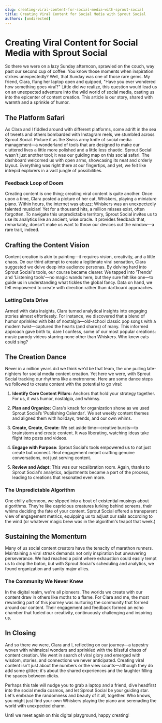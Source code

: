 ```yaml
---
slug: creating-viral-content-for-social-media-with-sprout-social
title: Creating Viral Content for Social Media with Sprout Social
authors: [undirected]
---
```



# Creating Viral Content for Social Media with Sprout Social

So there we were on a lazy Sunday afternoon, sprawled on the couch, way past our second cup of coffee. You know those moments when inspiration strikes unexpectedly? Well, that Sunday was one of those rare gems. My friend, Clara, flung her laptop open and quipped, "Have you ever wondered how something goes viral?" Little did we realize, this question would lead us on an unexpected adventure into the wild world of social media, casting us into the epicenter of content creation. This article is our story, shared with warmth and a sprinkle of humor.

## The Platform Safari

As Clara and I fiddled around with different platforms, some adrift in the sea of tweets and others bombarded with Instagram reels, we stumbled across Sprout Social. Picture it as the Swiss army knife of social media management—a wonderland of tools that are designed to make our cluttered lives a little more polished and a little less chaotic. Sprout Social wasn't just another tool; it was our guiding map on this social safari. The dashboard welcomed us with open arms, showcasing its neat and orderly layout. Everything was right there at our fingertips, and yet, we felt like intrepid explorers in a vast jungle of possibilities.

### Feedback Loop of Doom

Creating content is one thing; creating viral content is quite another. Once upon a time, Clara posted a picture of her cat, Whiskers, playing a miniature piano. Within hours, the internet was abuzz; Whiskers was an unexpectedly talented musician! Yet for a thousand hits, a million misses exist, often forgotten. To navigate this unpredictable territory, Sprout Social invites us to use its analytics like an ancient, wise oracle. It provides feedback that, remarkably, doesn't make us want to throw our devices out the window—a rare trait, indeed.

## Crafting the Content Vision

Content creation is akin to painting—it requires vision, creativity, and a little chaos. On our third attempt to create a legitimate viral sensation, Clara suggested we delve deep into audience personas. By delving hard into Sprout Social's tools, our course became clearer. We tapped into 'Trends' and 'Listening tools'—no magic wands here, but they sure felt like one—to guide us in understanding what tickles the global fancy. Data on hand, we felt empowered to create with direction rather than dartboard approaches. 

### Letting Data Drive

Armed with data insights, Clara turned analytical insights into engaging stories almost effortlessly. For instance, we discovered that a blend of humor sprinkled with bits of nostalgia—old-school classic pop songs with a modern twist—captured the hearts (and shares) of many. This informed approach gave birth to, dare I confess, some of our most popular creations: music parody videos starring none other than Whiskers. Who knew cats could sing?

## The Creation Dance

Never in a million years did we think we'd be that team, the one pulling late-nighters for social media content creation. Yet here we were, with Sprout Social tracking our rhythms like a metronome. Here are some dance steps we followed to create content with the potential to go viral:

1. **Identify Core Content Pillars:** Anchors that hold your strategy together. For us, it was humor, nostalgia, and whimsy.
   
2. **Plan and Organize:** Clara's knack for organization shone as we used Sprout Social’s 'Publishing Calendar'. We set weekly content themes and aligned them with holidays, trends, and our own whims.

3. **Create, Create, Create:** We set aside time—creative bursts—to brainstorm and create content. It was liberating, watching ideas take flight into posts and videos.

4. **Engage with Purpose:** Sprout Social’s tools empowered us to not just create but connect. Real engagement meant crafting genuine conversations, not just serving content.

5. **Review and Adapt:** This was our recalibration room. Again, thanks to Sprout Social's analytics, adjustments became a part of the process, leading to creations that resonated even more.

### The Unpredictable Algorithm

One chilly afternoon, we slipped into a bout of existential musings about algorithms. They're like capricious creatures lurking behind screens, their whims deciding the fate of your content. Sprout Social offered a transparent view of engagement metrics, equipping us to adjust our sails according to the wind (or whatever magic brew was in the algorithm's teapot that week.)

## Sustaining the Momentum

Many of us social content creators have the tenacity of marathon runners. Maintaining a viral streak demands not only inspiration but unwavering perseverance. We had reached a point where exhaustion could easily tempt us to drop the baton, but with Sprout Social's scheduling and analytics, we found organization and sanity major allies. 

### The Community We Never Knew

In the digital realm, we're all pioneers. The worlds we create with our content draw in others like moths to a flame. For Clara and me, the most rewarding part of this journey was nurturing the community that formed around our content. Their engagement and feedback formed an echo chamber that fueled our creativity, continuously challenging and inspiring us.

## In Closing

And so there we were, Clara and I, reflecting on our journey—a tapestry woven with whimsical wonders and sprinkled with the blissful chaos of content creation. We went in search of viral glory and emerged with wisdom, stories, and connections we never anticipated. Creating viral content isn't just about the numbers or the view counts—although they do add some glitter; it's about the shared experiences and the laughter filling the spaces between clicks.

Perhaps this tale will nudge you to grab a laptop and a friend, dive headfirst into the social media cosmos, and let Sprout Social be your guiding star. Let's embrace the randomness and beauty of it all, together. Who knows, you might just find your own Whiskers playing the piano and serenading the world with unexpected charm.

Until we meet again on this digital playground, happy creating!
```
